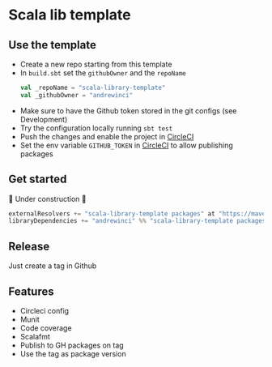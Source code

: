 # Scala lib template

## Use the template

- Create a new repo starting from this template
- In `build.sbt` set the `githubOwner` and the `repoName`
    ```scala
    val _repoName = "scala-library-template"
    val _githubOwner = "andrewinci"
    ```
- Make sure to have the Github token stored in the git configs (see Development)
- Try the configuration locally running `sbt test`
- Push the changes and enable the project in [CircleCI](https://app.circleci.com/projects/project-dashboard/github/<gitub_owner>)
- Set the env variable `GITHUB_TOKEN` in [CircleCI](https://app.circleci.com/settings/project/github/<gitub_owner>/<repo_name>/environment-variables) to allow publishing packages

## Get started

🚧 Under construction 🚧

```scala
externalResolvers += "scala-library-template packages" at "https://maven.pkg.github.com/"
libraryDependencies += "andrewinci" %% "scala-library-template packages" % "0.1.0-SNAPSHOT"
```

## Release

Just create a tag in Github

## Features

- Circleci config
- Munit
- Code coverage
- Scalafmt
- Publish to GH packages on tag
- Use the tag as package version
